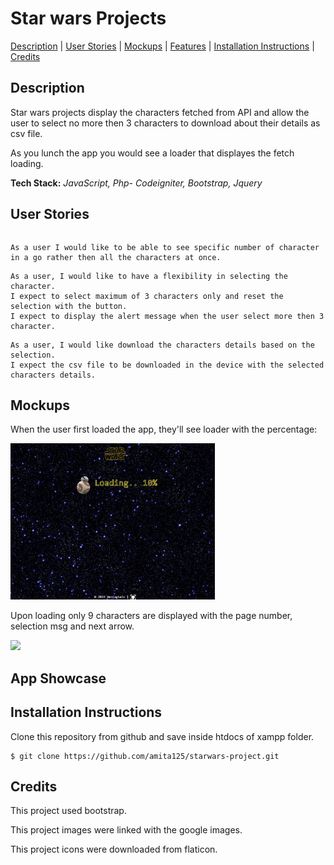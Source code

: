 # Star wars Projects

[Description](#description) | [User Stories](#user-stories) | [Mockups](#mockups) | [Features](#features) | [Installation Instructions](#installation) | [Credits](#credits)

## <a name="description">Description</a>

Star wars projects display the characters fetched from API and allow the user to select no more then 3 characters to download about their details as csv file.

As you lunch the app you would see a loader that displayes the fetch loading.  

**Tech Stack:** *JavaScript, Php- Codeigniter, Bootstrap, Jquery*

## <a name="user-stories">User Stories</a>

```As a user when i visit the app, I would like to see the visual loading percentage of data then the blak screen.
```
```
As a user I would like to be able to see specific number of character in a go rather then all the characters at once.
```
```
As a user, I would like to have a flexibility in selecting the character.
I expect to select maximum of 3 characters only and reset the selection with the button.
I expect to display the alert message when the user select more then 3 character.
```
```
As a user, I would like download the characters details based on the selection.
I expect the csv file to be downloaded in the device with the selected characters details.
```

## <a name="mockups">Mockups</a>

When the user first loaded the app, they'll see loader with the percentage:

<img src="https://github.com/amita125/starwars-project/blob/master/starwars/assets/img/loading.png" alt="loading" height="250" />

Upon loading only 9 characters are displayed with the page number, selection msg and next arrow. 

<img src=/>

## <a name="app-showcase">App Showcase</a>



## <a name="installation">Installation Instructions</a>

Clone this repository from github and save inside htdocs of xampp folder.

```
$ git clone https://github.com/amita125/starwars-project.git
```

## <a name="credits">Credits</a>

This project used bootstrap.

This project images were linked with the google images. 

This project icons were downloaded from flaticon.
